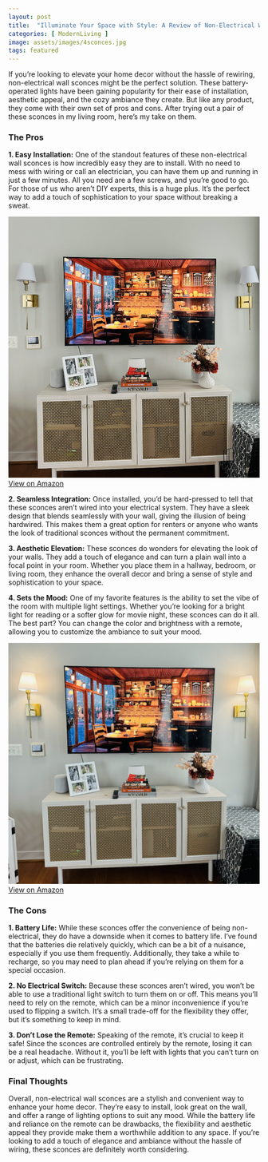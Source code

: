 ```yaml
---
layout: post
title:  "Illuminate Your Space with Style: A Review of Non-Electrical Wall Sconces"
categories: [ ModernLiving ]
image: assets/images/4sconces.jpg
tags: featured
---
```

If you’re looking to elevate your home decor without the hassle of rewiring, non-electrical wall sconces might be the perfect solution. These battery-operated lights have been gaining popularity for their ease of installation, aesthetic appeal, and the cozy ambiance they create. But like any product, they come with their own set of pros and cons. After trying out a pair of these sconces in my living room, here’s my take on them.

### The Pros

**1. Easy Installation:**
One of the standout features of these non-electrical wall sconces is how incredibly easy they are to install. With no need to mess with wiring or call an electrician, you can have them up and running in just a few minutes. All you need are a few screws, and you’re good to go. For those of us who aren’t DIY experts, this is a huge plus. It’s the perfect way to add a touch of sophistication to your space without breaking a sweat.

![Sconces with lights off](../assets/images/LightsOff.png)
[View on Amazon](https://amzn.to/4dQoEgr)

**2. Seamless Integration:**
Once installed, you’d be hard-pressed to tell that these sconces aren’t wired into your electrical system. They have a sleek design that blends seamlessly with your wall, giving the illusion of being hardwired. This makes them a great option for renters or anyone who wants the look of traditional sconces without the permanent commitment.

**3. Aesthetic Elevation:**
These sconces do wonders for elevating the look of your walls. They add a touch of elegance and can turn a plain wall into a focal point in your room. Whether you place them in a hallway, bedroom, or living room, they enhance the overall decor and bring a sense of style and sophistication to your space.

**4. Sets the Mood:**
One of my favorite features is the ability to set the vibe of the room with multiple light settings. Whether you’re looking for a bright light for reading or a softer glow for movie night, these sconces can do it all. The best part? You can change the color and brightness with a remote, allowing you to customize the ambiance to suit your mood.

![Sconces with lights off](../assets/images/LightsOn.png)
[View on Amazon](https://amzn.to/4dQoEgr)

### The Cons

**1. Battery Life:**
While these sconces offer the convenience of being non-electrical, they do have a downside when it comes to battery life. I’ve found that the batteries die relatively quickly, which can be a bit of a nuisance, especially if you use them frequently. Additionally, they take a while to recharge, so you may need to plan ahead if you’re relying on them for a special occasion.

**2. No Electrical Switch:**
Because these sconces aren’t wired, you won’t be able to use a traditional light switch to turn them on or off. This means you’ll need to rely on the remote, which can be a minor inconvenience if you’re used to flipping a switch. It’s a small trade-off for the flexibility they offer, but it’s something to keep in mind.

**3. Don’t Lose the Remote:**
Speaking of the remote, it’s crucial to keep it safe! Since the sconces are controlled entirely by the remote, losing it can be a real headache. Without it, you’ll be left with lights that you can’t turn on or adjust, which can be frustrating.

### Final Thoughts

Overall, non-electrical wall sconces are a stylish and convenient way to enhance your home decor. They’re easy to install, look great on the wall, and offer a range of lighting options to suit any mood. While the battery life and reliance on the remote can be drawbacks, the flexibility and aesthetic appeal they provide make them a worthwhile addition to any space. If you’re looking to add a touch of elegance and ambiance without the hassle of wiring, these sconces are definitely worth considering.
